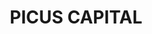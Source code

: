 ---
layout: firm_page
title: "PICUS CAPITAL"
id: "picuscap.com"
permalink: "/picuscapitalpicuscap.com/"
website: "https://www.picuscap.com"
offices: "Munich (Germany), London (United Kingdom), New York (United States), Beijing (China)"
investment_stages: "Pre-Seed, Seed, Series A"
portfolio_companies: "Personio, Enpal, Kin, Xepelin, Alma, FINN, Billie, Aspire, Clara, Casavo, Multiplier, Narmi, Habyt, Rain, Reliance HMO, ZenCargo, Silverflow, Avi Medical, WorkMotion, Resilience Care, Aplazo, Cyble, Bennie, Alasco, BHub, Alvys, Modifi, Nested, CREA, Limehome, WeRize, Hive, HAWK:AI, Clau, Rhino, Cayena, PayZen, Caju, easyship, Thermondo, Hadrian, Klarity, maki, mattilda., Formant, Miscusi, Proprioo, D2X, OatFi, Codegen, Napo, SpiceAI, Curio Digital, Aleph, Selina, Ceezer, Gotrade, Farmu, Ledge, Terra, Piana, POC Pharma, Truck It In, Sento, Naturobot, Mercê Do Bairro, axle energy, Gotin, Bon Vivant, MIRTA, Baselayer, Fuchs & Eule, Guru, Nefta, Sei, CypherD, Openlayer, Momento, Rex, Vega, Umamicart, Tax Scouts, MedKitDoc, Knode AI, Fetcher, Solarize, Building Radar, Basic, Junto, Kocomo, Kamino, Luca, Stride, Morada Uno, Coboworx, Poolit, Velotax, Kalto, DigiBuild, Sudo, Tizeti, Cove Living, Greptime, Omni, Pandas, StrideUp, getpaid, TensorChord, Pulsar, Invact, Tanso, Valuecase, HomeDay, Niva, Paytron, Edgenesis, Zazume, Zavvy, Talentry, Inkle, Leona, Fiture, Maptable, SydeLabs, Simplicontract, LeadHome, Zatlas, Brxs, Aspire Digital Card, Genus AI, Conduit Tech, Uncover, Spot My Energy, Fletch, Lendis, Homebot, KometGames, Gatherly, Buildd, Modern Trade, FactWise, Naborly, Flinn, Pointer, Reflex, Home24, Legiti, Blok, Xmirt"
portfolio_link: "https://www.picuscap.com/portfolio#all"
investment_markets: "Fintech, SaaS, Healthtech, Energy, Climate Tech, Real Estate, Logistics, AI, Web3, Insurtech, E-commerce, HR Tech, Construction Tech"
founded_year: "2015"
description: "Picus Capital is an early-stage technology investment firm with a long-term investment philosophy. They partner with daring technology companies globally, supporting them strategically and operationally to build successful, global companies."
linkedin: "https://www.linkedin.com/company/picus-capital/"
twitter: "https://twitter.com/picuscap"
instagram: ""
team_page: "https://www.picuscap.com/team/"
investor_type: "Venture Capital"
crunchbase: "https://www.crunchbase.com/organization/picus-capital"
pitchbook: "https://pitchbook.com/profiles/investor/160439-86"

# SEO Optimization
meta_title: "PICUS CAPITAL - VC Firm - projectstartups.com"
meta_description: "PICUS CAPITAL, Picus Capital is an early-stage technology investment firm with a long-term investment philosophy. They partner with daring technology companies globa..."
meta_keywords: "PICUS CAPITAL, Fintech, SaaS, Healthtech, Energy, Climate Tech, Real Estate, Logistics, AI, Web3, Insurtech, E-commerce, HR Tech, Construction Tech, VC firm, venture capital, startup investor, projectstartups.com"
canonical_url: "https://vc.projectstartups.com/picuscapitalpicuscap.com/"
---